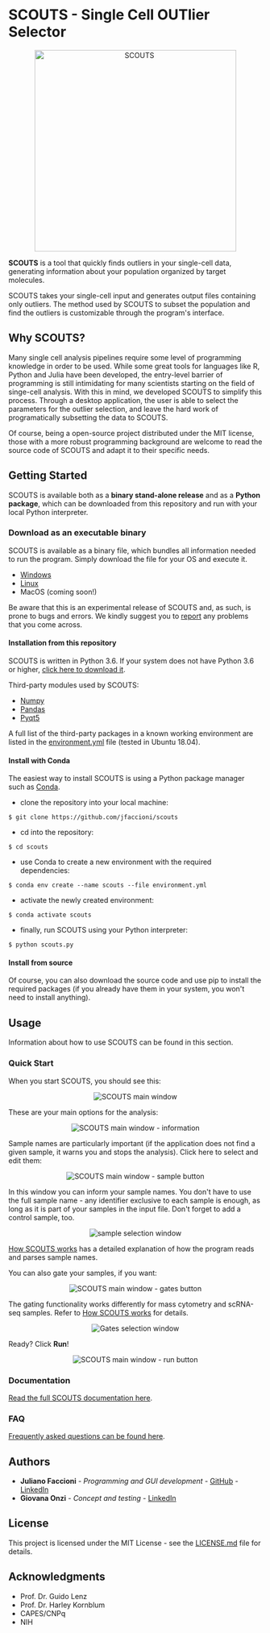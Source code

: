 # SCOUTS - Single Cell OUTlier Selector

<p align="middle">
<img src="doc/\_static/cells-white.png" alt="SCOUTS" width="400"/>
</p>

**SCOUTS** is a tool that quickly finds outliers in your single-cell data, generating information about your population organized by target molecules.

SCOUTS takes your single-cell input and generates output files containing only outliers. The method used by SCOUTS to subset the population and find the outliers is customizable through the program's interface.

## Why SCOUTS?
Many single cell analysis pipelines require some level of programming knowledge in order to be used. While some great tools for languages like R, Python and Julia have been developed, the entry-level barrier of programming is still intimidating for many scientists starting on the field of singe-cell analysis. With this in mind, we developed SCOUTS to simplify this process. Through a desktop application, the user is able to select the parameters for the outlier selection, and leave the hard work of programatically subsetting the data to SCOUTS.

Of course, being a open-source project distributed under the MIT license, those with a more robust programming background are welcome to read the source code of SCOUTS and adapt it to their specific needs.

## Getting Started
SCOUTS is available both as a **binary stand-alone release** and as a **Python package**, which can be downloaded from this repository and run with your local Python interpreter.

### Download as an executable binary
SCOUTS is available as a binary file, which bundles all information needed to run the program. Simply download the file for your OS and execute it.

* [Windows](https://github.com/jfaccioni/scouts/tree/master/executables/windows)
* [Linux](https://github.com/jfaccioni/scouts/tree/master/executables/linux)
* MacOS (coming soon!)

Be aware that this is an experimental release of SCOUTS and, as such, is prone to bugs and errors. We kindly suggest you to [report](https://github.com/jfaccioni/scouts/issues) any problems that you come across.

#### Installation from this repository
SCOUTS is written in Python 3.6. If your system does not have Python 3.6 or higher, [click here to download it](https://www.python.org/downloads/).

Third-party modules used by SCOUTS:
* [Numpy](http://www.numpy.org/)
* [Pandas](https://pandas.pydata.org/)
* [Pyqt5](https://pypi.org/project/PyQt5/)


A full list of the third-party packages in a known working environment are listed in the [environment.yml](environment.yml) file (tested in Ubuntu 18.04).

#### Install with Conda
The easiest way to install SCOUTS is using a Python package manager such as [Conda](https://conda.io/docs/).

* clone the repository into your local machine:

```
$ git clone https://github.com/jfaccioni/scouts
```

* cd into the repository:

```
$ cd scouts
```

* use Conda to create a new environment with the required dependencies:

```
$ conda env create --name scouts --file environment.yml
```

* activate the newly created environment:

```
$ conda activate scouts
```

* finally, run SCOUTS using your Python interpreter:

```
$ python scouts.py
```

#### Install from source
Of course, you can also download the source code and use pip to install the required packages (if you already have them in your system, you won't need to install anything).

## Usage
Information about how to use SCOUTS can be found in this section.

### Quick Start

When you start SCOUTS, you should see this:

<p align="middle">
<img src="doc/\_static/SCOUTS_main.png" alt="SCOUTS main window" scale="90%"/>
</p>

These are your main options for the analysis:

<p align="middle">
<img src="doc/\_static/SCOUTS_info.png" alt="SCOUTS main window - information" scale="90%"/>
</p>

Sample names are particularly important (if the application does not find a given sample, it warns you and stops the analysis). Click here to select and edit them:

<p align="middle">
<img src="doc/\_static/SCOUTS_samples.png" alt="SCOUTS main window - sample button" scale="90%"/>
</p>

In this window you can inform your sample names. You don't have to use the full sample name - any identifier exclusive to each sample is enough, as long as it is part of your samples in the input file. Don't forget to add a control sample, too.

<p align="middle">
<img src="doc/\_static/SCOUTS_samplepage.png" alt="sample selection window" scale="90%"/>
</p>

[How SCOUTS works](https://scouts.readthedocs.io/en/master/work.html) has a detailed explanation of how the program reads and parses sample names.

You can also gate your samples, if you want:

<p align="middle">
<img src="doc/\_static/SCOUTS_gates.png" alt="SCOUTS main window - gates button" scale="90%"/>
</p>

The gating functionality works differently for mass cytometry and scRNA-seq samples. Refer to [How SCOUTS works](https://scouts.readthedocs.io/en/master/work.html) for details.

<p align="middle">
<img src="doc/\_static/SCOUTS_gatepage.png" alt="Gates selection window" scale="90%"/>
</p>

Ready? Click **Run**!

<p align="middle">
<img src="doc/\_static/SCOUTS_run.png" alt="SCOUTS main window - run button" scale="90%"/>
</p>

### Documentation
[Read the full SCOUTS documentation here](https://scouts.readthedocs.io/en/master/).

### FAQ
[Frequently asked questions can be found here](https://scouts.readthedocs.io/en/master/faq.html).


## Authors
* **Juliano Faccioni** - *Programming and GUI development* - [GitHub](https://github.com/jfaccioni) - [LinkedIn](https://www.linkedin.com/in/juliano-faccioni-9b2133167)
* **Giovana Onzi** - *Concept and testing* -  [LinkedIn](https://www.linkedin.com/in/giovana-onzi-ba222895/)

## License
This project is licensed under the MIT License - see the [LICENSE.md](LICENSE.md) file for details.

## Acknowledgments
* Prof. Dr. Guido Lenz
* Prof. Dr. Harley Kornblum
* CAPES/CNPq
* NIH
